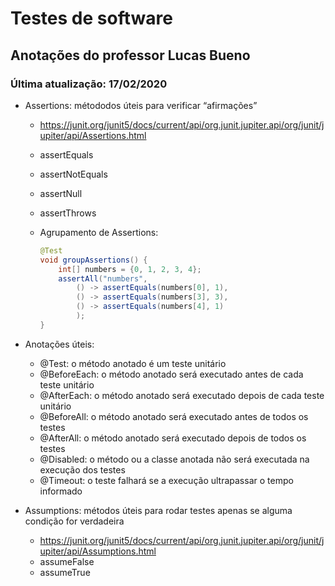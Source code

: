# Testes de software

## Anotações do professor Lucas Bueno

### Última atualização: 17/02/2020

- Assertions: métododos úteis para verificar “afirmações”
    - https://junit.org/junit5/docs/current/api/org.junit.jupiter.api/org/junit/jupiter/api/Assertions.html
    - assertEquals
    - assertNotEquals
    - assertNull
    - assertThrows
    - Agrupamento de Assertions:
    
        ```java
        @Test
        void groupAssertions() {
            int[] numbers = {0, 1, 2, 3, 4};
            assertAll("numbers",
                () -> assertEquals(numbers[0], 1),
                () -> assertEquals(numbers[3], 3),
                () -> assertEquals(numbers[4], 1)
                );
        }
        ```
    
- Anotações úteis:
    - @Test: o método anotado é um teste unitário
    - @BeforeEach: o método anotado será executado antes de cada teste unitário
    - @AfterEach: o método anotado será executado depois de cada teste unitário
    - @BeforeAll: o método anotado será executado antes de todos os testes
    - @AfterAll: o método anotado será executado depois de todos os testes
    - @Disabled: o método ou a classe anotada não será executada na execução dos testes 
    - @Timeout: o teste falhará se a execução ultrapassar o tempo informado
    
- Assumptions: métodos úteis para rodar testes apenas se alguma condição for verdadeira

    - https://junit.org/junit5/docs/current/api/org.junit.jupiter.api/org/junit/jupiter/api/Assumptions.html
    - assumeFalse
    - assumeTrue
